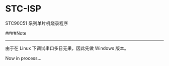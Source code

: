 STC-ISP
=======

STC90C51 系列单片机烧录程序

####Note
***

由于在 Linux 下调试串口多日无果，因此先做 Windows 版本。

Now in process...

